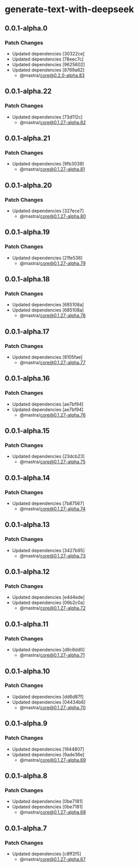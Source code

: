 # generate-text-with-deepseek

## 0.0.1-alpha.0

### Patch Changes

- Updated dependencies [30322ce]
- Updated dependencies [78eec7c]
- Updated dependencies [9625602]
- Updated dependencies [8769a62]
  - @mastra/core@0.2.0-alpha.83

## 0.0.1-alpha.22

### Patch Changes

- Updated dependencies [73d112c]
  - @mastra/core@0.1.27-alpha.82

## 0.0.1-alpha.21

### Patch Changes

- Updated dependencies [9fb3039]
  - @mastra/core@0.1.27-alpha.81

## 0.0.1-alpha.20

### Patch Changes

- Updated dependencies [327ece7]
  - @mastra/core@0.1.27-alpha.80

## 0.0.1-alpha.19

### Patch Changes

- Updated dependencies [21fe536]
  - @mastra/core@0.1.27-alpha.79

## 0.0.1-alpha.18

### Patch Changes

- Updated dependencies [685108a]
- Updated dependencies [685108a]
  - @mastra/core@0.1.27-alpha.78

## 0.0.1-alpha.17

### Patch Changes

- Updated dependencies [8105fae]
  - @mastra/core@0.1.27-alpha.77

## 0.0.1-alpha.16

### Patch Changes

- Updated dependencies [ae7bf94]
- Updated dependencies [ae7bf94]
  - @mastra/core@0.1.27-alpha.76

## 0.0.1-alpha.15

### Patch Changes

- Updated dependencies [23dcb23]
  - @mastra/core@0.1.27-alpha.75

## 0.0.1-alpha.14

### Patch Changes

- Updated dependencies [7b87567]
  - @mastra/core@0.1.27-alpha.74

## 0.0.1-alpha.13

### Patch Changes

- Updated dependencies [3427b95]
  - @mastra/core@0.1.27-alpha.73

## 0.0.1-alpha.12

### Patch Changes

- Updated dependencies [e4d4ede]
- Updated dependencies [06b2c0a]
  - @mastra/core@0.1.27-alpha.72

## 0.0.1-alpha.11

### Patch Changes

- Updated dependencies [d9c8dd0]
  - @mastra/core@0.1.27-alpha.71

## 0.0.1-alpha.10

### Patch Changes

- Updated dependencies [dd6d87f]
- Updated dependencies [04434b6]
  - @mastra/core@0.1.27-alpha.70

## 0.0.1-alpha.9

### Patch Changes

- Updated dependencies [1944807]
- Updated dependencies [9ade36e]
  - @mastra/core@0.1.27-alpha.69

## 0.0.1-alpha.8

### Patch Changes

- Updated dependencies [0be7181]
- Updated dependencies [0be7181]
  - @mastra/core@0.1.27-alpha.68

## 0.0.1-alpha.7

### Patch Changes

- Updated dependencies [c8ff2f5]
  - @mastra/core@0.1.27-alpha.67
